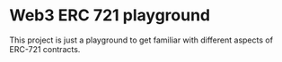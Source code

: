 # Web3 ERC 721 playground

This project is just a playground to get familiar with different aspects of ERC-721 contracts.
